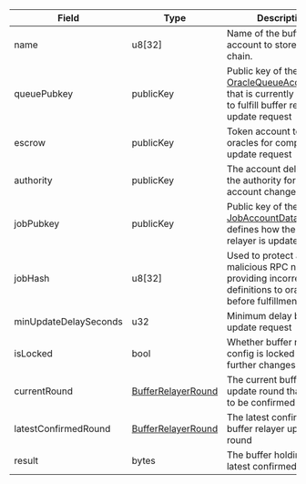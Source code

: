 | Field                 | Type                                                | Description                                                                                                                                          |
| --------------------- | --------------------------------------------------- | ---------------------------------------------------------------------------------------------------------------------------------------------------- |
| name                  | u8[32]                                              | Name of the buffer account to store on-chain.                                                                                                        |
| queuePubkey           | publicKey                                           | Public key of the [OracleQueueAccountData](/idl/accounts/OracleQueueAccountData) that is currently assigned to fulfill buffer relayer update request |
| escrow                | publicKey                                           | Token account to reward oracles for completing update request                                                                                        |
| authority             | publicKey                                           | The account delegated as the authority for making account changes.                                                                                   |
| jobPubkey             | publicKey                                           | Public key of the [JobAccountData](/idl/accounts/JobAccountData) that defines how the buffer relayer is updated                                      |
| jobHash               | u8[32]                                              | Used to protect against malicious RPC nodes providing incorrect task definitions to oracles before fulfillment                                       |
| minUpdateDelaySeconds | u32                                                 | Minimum delay between update request                                                                                                                 |
| isLocked              | bool                                                | Whether buffer relayer config is locked for further changes                                                                                          |
| currentRound          | [BufferRelayerRound](/idl/types/BufferRelayerRound) | The current buffer relayer update round that is yet to be confirmed                                                                                  |
| latestConfirmedRound  | [BufferRelayerRound](/idl/types/BufferRelayerRound) | The latest confirmed buffer relayer update round                                                                                                     |
| result                | bytes                                               | The buffer holding the latest confirmed result                                                                                                       |
